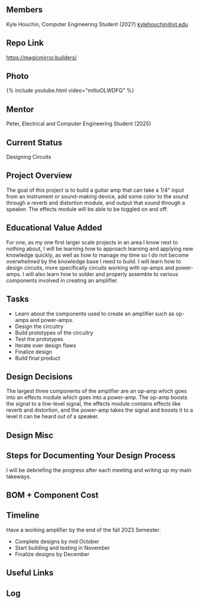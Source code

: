 ## Members
Kyle Houchin, Computer Engineering Student (2027)
kylehouchin@vt.edu

## Repo Link
<a class="button is-link" href="https://magicmirror.builders/" >https://magicmirror.builders/</a>

## Photo
{% include youtube.html video="miltuOLWDFQ" %}

## Mentor
Peter, Electrical and Computer Engineering Student (2025)

## Current Status
Designing Circuits

## Project Overview
The goal of this project is to build a guitar amp that can take a 1/4" input from an instrument or sound-making device, add some color to the sound through a reverb and distortion module, and output that sound through a speaker. The effects module will be able to be toggled on and off.

## Educational Value Added
For one, as my one first larger scale projects in an area I know next to nothing about, I will be learning how to approach learning and applying new knowledge quickly, as well as how to manage my time so I do not become overwhelmed by the knowledge base I need to build. I will learn how to design circuits, more specifically circuits working with op-amps and power-amps. I will also learn how to solder and properly assemble to various components involved in creating an amplifier.

## Tasks
- Learn about the components used to create an amplifier such as op-amps and power-amps.
- Design the circuitry
- Build prototypes of the circuitry
- Test the prototypes
- Iterate over design flaws
- Finalize design
- Build final product

## Design Decisions
The largest three components of the amplifier are an op-amp which goes into an effects module which goes into a power-amp. The op-amp boosts the signal to a line-level signal, the effects module contains effects like reverb and distortion, and the power-amp takes the signal and boosts it to a level it can be heard out of a speaker.

## Design Misc

<!-- Your Text Here. See Example above -->

## Steps for Documenting Your Design Process
I will be debriefing the progress after each meeting and writing up my main takeways.

## BOM + Component Cost

<!-- Your Text Here. See Example above -->

## Timeline
Have a working amplifier by the end of the fall 2023 Semester:
- Complete designs by mid October
- Start building and testing in November
- Finalize designs by December

## Useful Links

<!-- Your Text Here. See Example above -->

## Log

<!-- Your Text Here. See Example above -->
